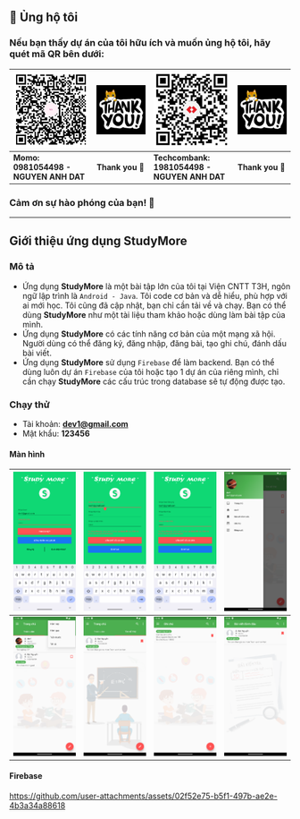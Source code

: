 
## 💝 Ủng hộ tôi

### Nếu bạn thấy dự án của tôi hữu ích và muốn ủng hộ tôi, hãy quét mã QR bên dưới:

| ![QR Code for MoMo](./img_github_momo_donate.png)                                                                             | ![Thank you](./img_thank_you.gif) | ![QR Code for Bank](./img_github_tech_donate.png) | ![Thank you](./img_thank_you.gif) |
|-------------------------------------------------------------------------------------------------------------------------------|-----------------------------------|---------------------------------------------------|-----------------------------------|
| **Momo:&nbsp;&nbsp;&nbsp;&nbsp;&nbsp;&nbsp;&nbsp;&nbsp;&nbsp;&nbsp;&nbsp;&nbsp;&nbsp;&nbsp;<br/>0981054498 - NGUYEN ANH DAT** | **Thank you 🙌**                  | **Techcombank:<br/>1981054498 - NGUYEN ANH DAT**  | **Thank you 🙌**                  |

### Cảm ơn sự hào phóng của bạn! 🙌

---

## Giới thiệu ứng dụng StudyMore

### Mô tả

- Ứng dụng **StudyMore** là một bài tập lớn của tôi tại Viện CNTT T3H, ngôn ngữ lập trình là `Android - Java`. Tôi code cơ bản và dễ hiểu, phù hợp với ai mới học. Tôi cũng đã cập nhật, bạn chỉ cần tải về và chạy. Bạn có thể dùng **StudyMore** như một tài liệu tham khảo hoặc dùng làm bài tập của mình.
- Ứng dụng **StudyMore** có các tính năng cơ bản của một mạng xã hội. Người dùng có thể đăng ký, đăng nhập, đăng bài, tạo ghi chú, đánh dấu bài viết.
- Ứng dụng **StudyMore** sử dụng `Firebase` để làm backend. Bạn có thể dùng luôn dự án `Firebase` của tôi hoặc tạo 1 dự án của riêng mình, chỉ cần chạy **StudyMore** các cấu trúc trong database sẽ tự động được tạo.

### Chạy thử

- Tài khoản: **dev1@gmail.com**
- Mật khẩu: **123456**

#### Màn hình

| ![](./Screenshot_1733978627.png) | ![](./Screenshot_1733978628.png)  | ![](./Screenshot_1733978629.png) | ![](./Screenshot_1733978630.png) | 
|----------------------------------|-----------------------------------|----------------------------------|----------------------------------|
| ![](./Screenshot_1733978631.png) | ![](./Screenshot_1733978632.png)  | ![](./Screenshot_1733978634.png) | ![](./Screenshot_1733978635.png) |

#### Firebase

https://github.com/user-attachments/assets/02f52e75-b5f1-497b-ae2e-4b3a34a88618

